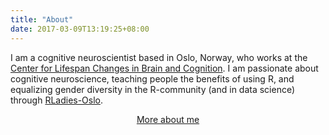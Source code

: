```yaml
---
title: "About"
date: 2017-03-09T13:19:25+08:00
---
```


I am a cognitive neuroscientist based in Oslo, Norway, who works at the [Center for Lifespan Changes in Brain and Cognition](www.oslobrains.no). I am passionate about cognitive neuroscience, teaching people the benefits of using R, and equalizing gender diversity in the R-community (and in data science) through [RLadies-Oslo](www.twitter.com/RLadies_Oslo).

<p style="text-align: center;"> <a href="/aboutme/aboutme/">More about me</a> </p>


